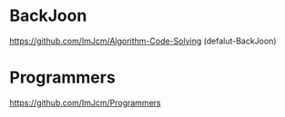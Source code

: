 # BackJoon 
https://github.com/ImJcm/Algorithm-Code-Solving (defalut-BackJoon)

# Programmers
https://github.com/ImJcm/Programmers
